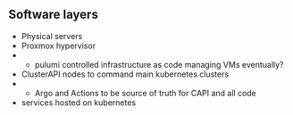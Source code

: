 ## Software layers

- Physical servers
- Proxmox hypervisor
- - pulumi controlled infrastructure as code managing VMs eventually?
- ClusterAPI nodes to command main kubernetes clusters
- - Argo and Actions to be source of truth for CAPI and all code
- services hosted on kubernetes